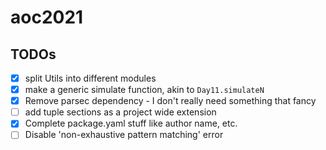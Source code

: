# aoc2021

## TODOs

- [x] split Utils into different modules
- [x] make a generic simulate function, akin to `Day11.simulateN`
- [x] Remove parsec dependency - I don't really need something that fancy
- [ ] add tuple sections as a project wide extension
- [x] Complete package.yaml stuff like author name, etc.
- [ ] Disable 'non-exhaustive pattern matching' error
